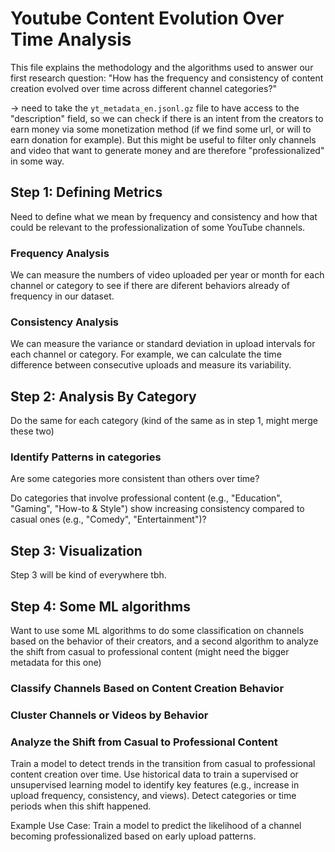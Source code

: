 # Youtube Content Evolution Over Time Analysis

This file explains the methodology and the algorithms used to answer our first research question: "How has the frequency and consistency of content creation evolved over time across different channel categories?"

-> need to take the ```yt_metadata_en.jsonl.gz``` file to have access to the "description" field, so we can check if there is an intent from the creators to earn money via some monetization method (if we find some url, or will to earn donation for example). But this might be useful to filter only channels and video that want to generate money and are therefore "professionalized" in some way.

## Step 1: Defining Metrics

Need to define what we mean by frequency and consistency and how that could be relevant to the professionalization of some YouTube channels.

### Frequency Analysis

We can measure the numbers of video uploaded per year or month for each channel or category to see if there are diferent behaviors already of frequency in our dataset.

### Consistency Analysis

We can measure the variance or standard deviation in upload intervals for each channel or category. For example, we can calculate the time difference between consecutive uploads and measure its variability.

## Step 2: Analysis By Category

Do the same for each category (kind of the same as in step 1, might merge these two)

### Identify Patterns in categories

Are some categories more consistent than others over time?

Do categories that involve professional content (e.g., "Education", "Gaming", "How-to & Style") show increasing consistency compared to casual ones (e.g., "Comedy", "Entertainment")?


## Step 3: Visualization

Step 3 will be kind of everywhere tbh.

## Step 4: Some ML algorithms

Want to use some ML algorithms to do some classification on channels based on the behavior of their creators, and a second algorithm to analyze the shift from casual to professional content (might need the bigger metadata for this one)

### Classify Channels Based on Content Creation Behavior

### Cluster Channels or Videos by Behavior

### Analyze the Shift from Casual to Professional Content

Train a model to detect trends in the transition from casual to professional content creation over time. Use historical data to train a supervised or unsupervised learning model to identify key features (e.g., increase in upload frequency, consistency, and views). Detect categories or time periods when this shift happened.

Example Use Case:
Train a model to predict the likelihood of a channel becoming professionalized based on early upload patterns.